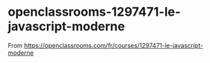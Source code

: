 # openclassrooms-1297471-le-javascript-moderne
From https://openclassrooms.com/fr/courses/1297471-le-javascript-moderne

